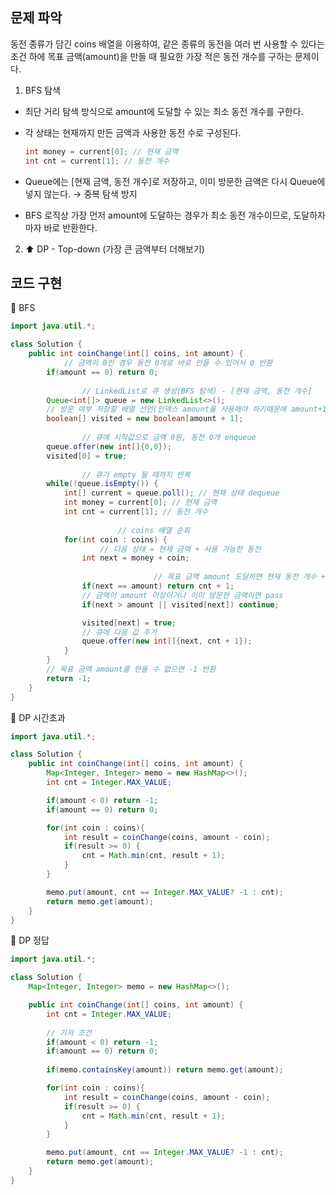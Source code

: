 ## 문제 파악

동전 종류가 담긴 coins 배열을 이용하여, 같은 종류의 동전을 여러 번 사용할 수 있다는 조건 하에 목표 금액(amount)을 만들 때 필요한 가장 적은 동전 개수를 구하는 문제이다.

1. BFS 탐색
- 최단 거리 탐색 방식으로 amount에 도달할 수 있는 최소 동전 개수를 구한다.
- 각 상태는 현재까지 만든 금액과 사용한 동전 수로 구성된다.

    ```java
    int money = current[0]; // 현재 금액
    int cnt = current[1]; // 동전 개수
    ```

- Queue에는 [현재 금액, 동전 개수]로 저장하고, 이미 방문한 금액은 다시 Queue에 넣지 않는다. → 중복 탐색 방지
- BFS 로직상 가장 먼저 amount에 도달하는 경우가 최소 동전 개수이므로, 도달하자마자 바로 반환한다.

2. ⬆️ DP - Top-down (가장 큰 금액부터 더해보기)

## 코드 구현

💟 BFS

```java
import java.util.*;

class Solution {
    public int coinChange(int[] coins, int amount) {
		    // 금액이 0인 경우 동전 0개로 바로 만들 수 있어서 0 반환
        if(amount == 0) return 0;
				
				// LinkedList로 큐 생성(BFS 탐색) - [현재 금액, 동전 개수]
        Queue<int[]> queue = new LinkedList<>();
        // 방문 여부 저장할 배열 선언(인덱스 amount를 사용해야 하기때문에 amount+1로 배열 크기 설정)
        boolean[] visited = new boolean[amount + 1];
				
				// 큐에 시작값으로 금액 0원, 동전 0개 enqueue
        queue.offer(new int[]{0,0});
        visited[0] = true;
				
				// 큐가 empty 될 때까지 반복
        while(!queue.isEmpty()) {
            int[] current = queue.poll(); // 현재 상태 dequeue
            int money = current[0]; // 현재 금액
            int cnt = current[1]; // 동전 개수
						
						// coins 배열 순회
            for(int coin : coins) {
		            // 다음 상태 = 현재 금액 + 사용 가능한 동전
                int next = money + coin;
								
								// 목표 금액 amount 도달하면 현재 동전 개수 + 1
                if(next == amount) return cnt + 1;
                // 금액이 amount 이상이거나 이미 방문한 금액이면 pass
                if(next > amount || visited[next]) continue;

                visited[next] = true;
                // 큐에 다음 값 추가
                queue.offer(new int[]{next, cnt + 1});
            }
        }
        // 목표 금액 amount를 만들 수 없으면 -1 반환
        return -1;
    }
}
```

💟 DP 시간초과

```java
import java.util.*;

class Solution {
    public int coinChange(int[] coins, int amount) {
        Map<Integer, Integer> memo = new HashMap<>();
        int cnt = Integer.MAX_VALUE;

        if(amount < 0) return -1;
        if(amount == 0) return 0;

        for(int coin : coins){
            int result = coinChange(coins, amount - coin);
            if(result >= 0) {
                cnt = Math.min(cnt, result + 1);
            }
        }

        memo.put(amount, cnt == Integer.MAX_VALUE? -1 : cnt);
        return memo.get(amount);
    }
}
```

💟 DP 정답

```java
import java.util.*;

class Solution {
    Map<Integer, Integer> memo = new HashMap<>();

    public int coinChange(int[] coins, int amount) {
        int cnt = Integer.MAX_VALUE;
				
        // 기저 조건
        if(amount < 0) return -1;
        if(amount == 0) return 0;
        
        if(memo.containsKey(amount)) return memo.get(amount);

        for(int coin : coins){
            int result = coinChange(coins, amount - coin);
            if(result >= 0) {
                cnt = Math.min(cnt, result + 1);
            }
        }

        memo.put(amount, cnt == Integer.MAX_VALUE? -1 : cnt);
        return memo.get(amount);
    }
}
```
